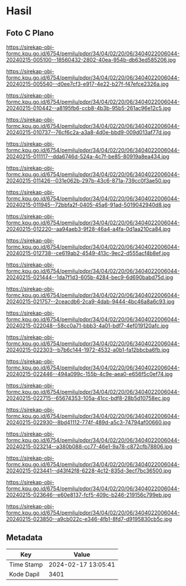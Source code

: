 # Hasil

## Foto C Plano

https://sirekap-obj-formc.kpu.go.id/6754/pemilu/pdpr/34/04/02/20/06/3404022006044-20240215-005100--18560432-2802-40ea-954b-db63ed585206.jpg

https://sirekap-obj-formc.kpu.go.id/6754/pemilu/pdpr/34/04/02/20/06/3404022006044-20240215-005540--d0ee7cf3-e917-4e22-b27f-f47efce2326a.jpg

https://sirekap-obj-formc.kpu.go.id/6754/pemilu/pdpr/34/04/02/20/06/3404022006044-20240215-010442--a8195fb6-ccb8-4b3b-95b5-261ac96e12c5.jpg

https://sirekap-obj-formc.kpu.go.id/6754/pemilu/pdpr/34/04/02/20/06/3404022006044-20240215-010737--76cf6c2a-a3a8-4d0e-bbd9-009d013af77d.jpg

https://sirekap-obj-formc.kpu.go.id/6754/pemilu/pdpr/34/04/02/20/06/3404022006044-20240215-011117--dda6746d-524a-4c7f-be85-80919a8ea434.jpg

https://sirekap-obj-formc.kpu.go.id/6754/pemilu/pdpr/34/04/02/20/06/3404022006044-20240215-011426--031e062b-297b-43c6-871a-739cc0f3ae50.jpg

https://sirekap-obj-formc.kpu.go.id/6754/pemilu/pdpr/34/04/02/20/06/3404022006044-20240215-011945--72bbfa2f-0405-45a6-91ad-5019042940d8.jpg

https://sirekap-obj-formc.kpu.go.id/6754/pemilu/pdpr/34/04/02/20/06/3404022006044-20240215-012220--aa94aeb3-9f28-46a4-a4fa-0d1aa210ca84.jpg

https://sirekap-obj-formc.kpu.go.id/6754/pemilu/pdpr/34/04/02/20/06/3404022006044-20240215-012738--ce619ab2-4549-413c-9ec2-d555acf4b8ef.jpg

https://sirekap-obj-formc.kpu.go.id/6754/pemilu/pdpr/34/04/02/20/06/3404022006044-20240215-021444--1da7f1d3-605b-4284-bec9-6d690babd75d.jpg

https://sirekap-obj-formc.kpu.go.id/6754/pemilu/pdpr/34/04/02/20/06/3404022006044-20240215-021757--2ceacdb6-2ca9-4dab-9444-4bc46a8a6c93.jpg

https://sirekap-obj-formc.kpu.go.id/6754/pemilu/pdpr/34/04/02/20/06/3404022006044-20240215-022048--58cc0a71-bbb3-4a01-bdf7-4ef019120afc.jpg

https://sirekap-obj-formc.kpu.go.id/6754/pemilu/pdpr/34/04/02/20/06/3404022006044-20240215-022303--b7b6c144-1972-4532-a0b1-fa12bbcba6fb.jpg

https://sirekap-obj-formc.kpu.go.id/6754/pemilu/pdpr/34/04/02/20/06/3404022006044-20240215-022446--494a099c-155b-4c9e-aea0-e656f5c0ef74.jpg

https://sirekap-obj-formc.kpu.go.id/6754/pemilu/pdpr/34/04/02/20/06/3404022006044-20240215-022715--65674353-105a-41cc-bdf8-28b5d10758ec.jpg

https://sirekap-obj-formc.kpu.go.id/6754/pemilu/pdpr/34/04/02/20/06/3404022006044-20240215-022930--8bd41112-774f-489d-a5c3-74794af00660.jpg

https://sirekap-obj-formc.kpu.go.id/6754/pemilu/pdpr/34/04/02/20/06/3404022006044-20240215-023214--a380b088-cc77-46e1-9a78-c872cfb78806.jpg

https://sirekap-obj-formc.kpu.go.id/6754/pemilu/pdpr/34/04/02/20/06/3404022006044-20240215-023441--d43f42f8-6228-4c12-835d-3ecf7bc36500.jpg

https://sirekap-obj-formc.kpu.go.id/6754/pemilu/pdpr/34/04/02/20/06/3404022006044-20240215-023646--e60e8137-fcf5-409c-b246-219156c799eb.jpg

https://sirekap-obj-formc.kpu.go.id/6754/pemilu/pdpr/34/04/02/20/06/3404022006044-20240215-023850--a9cb022c-e346-4fb1-8fd7-d9195830cb5c.jpg


## Metadata

| Key        | Value               |
| ---------- | ------------------- |
| Time Stamp | 2024-02-17 13:05:41 |
| Kode Dapil | 3401                |



